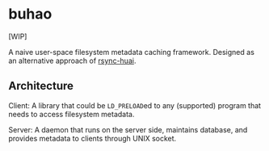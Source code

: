 # buhao

[WIP]

A naive user-space filesystem metadata caching framework.
Designed as an alternative approach of [rsync-huai](https://github.com/tuna/rsync/blob/master/README-huai.md).

## Architecture

Client: A library that could be `LD_PRELOAD`ed to any (supported) program that needs to access filesystem metadata.

Server: A daemon that runs on the server side, maintains database, and provides metadata to clients through UNIX socket.